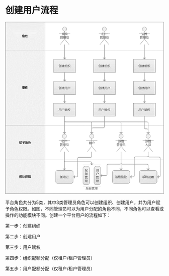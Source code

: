 # 创建用户流程

![Create-Users-1](../../../../../image/JD-Cloud-Swift-HCI-Edition/Create-Users-1.png)

平台角色共分为5类，其中3类管理员角色可以创建组织、创建用户，并为用户赋予角色权限。如图，不同管理员可以为用户分配的角色不同，不同角色可以查看或操作的功能模块不同。创建一个平台用户的流程如下：

第一步：创建组织

第二步：创建用户

第三步：用户赋权

第四步：组织配额分配（仅租户/租户管理员）

第五步：用户配额分配（仅租户/租户管理员）